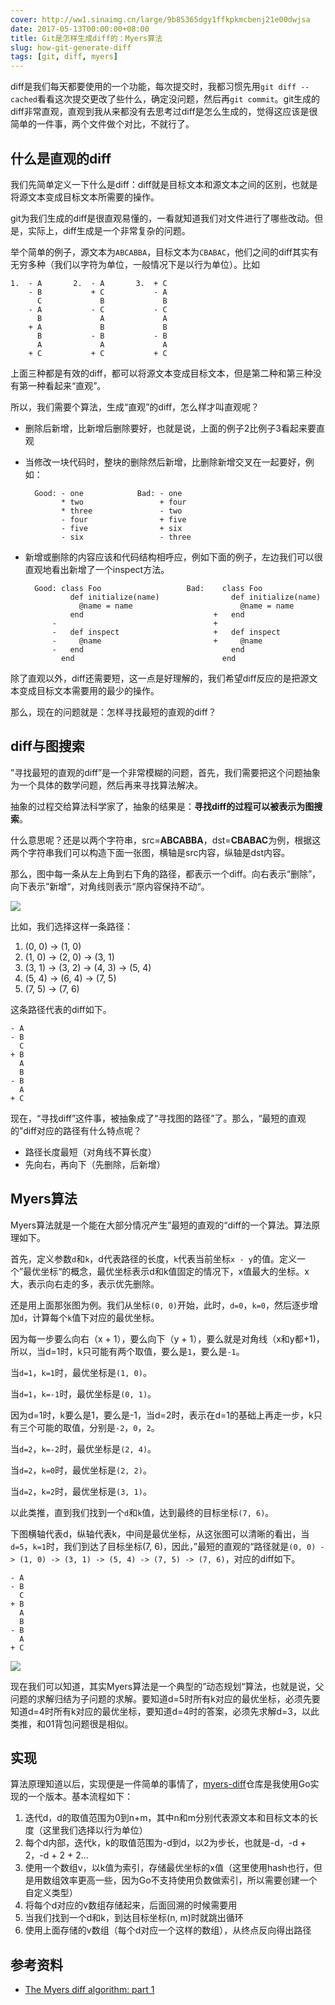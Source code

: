 ```yaml
---
cover: http://ww1.sinaimg.cn/large/9b85365dgy1ffkpkmcbenj21e00dwjsa
date: 2017-05-13T00:00:00+08:00
title: Git是怎样生成diff的：Myers算法
slug: how-git-generate-diff
tags: [git, diff, myers]
---
```

diff是我们每天都要使用的一个功能，每次提交时，我都习惯先用`git diff --cached`看看这次提交更改了些什么，确定没问题，然后再`git commit`。git生成的diff非常直观，直观到我从来都没有去思考过diff是怎么生成的，觉得这应该是很简单的一件事，两个文件做个对比，不就行了。

<!--more-->

## 什么是直观的diff

我们先简单定义一下什么是diff：diff就是目标文本和源文本之间的区别，也就是将源文本变成目标文本所需要的操作。

git为我们生成的diff是很直观易懂的，一看就知道我们对文件进行了哪些改动。但是，实际上，diff生成是一个非常复杂的问题。

举个简单的例子，源文本为`ABCABBA`，目标文本为`CBABAC`，他们之间的diff其实有无穷多种（我们以字符为单位，一般情况下是以行为单位）。比如

```text
1.  - A       2.  - A       3.  + C
    - B           + C           - A
      C             B             B
    - A           - C           - C
      B             A             A
    + A             B             B
      B           - B           - B
      A             A             A
    + C           + C           + C
```

上面三种都是有效的diff，都可以将源文本变成目标文本，但是第二种和第三种没有第一种看起来“直观”。

所以，我们需要个算法，生成“直观”的diff，怎么样才叫直观呢？

-   删除后新增，比新增后删除要好，也就是说，上面的例子2比例子3看起来要直观
-   当修改一块代码时，整块的删除然后新增，比删除新增交叉在一起要好，例如：

    ```text
      Good: - one            Bad: - one
            * two                 + four
            * three               - two
            - four                + five
            - five                + six
            - six                 - three
    ```

-   新增或删除的内容应该和代码结构相呼应，例如下面的例子，左边我们可以很直观地看出新增了一个inspect方法。

    ```text
      Good: class Foo                   Bad:    class Foo
              def initialize(name)                def initialize(name)
                @name = name                        @name = name
              end                             +   end
          -                                   +
          -   def inspect                     +   def inspect
          -     @name                         +     @name
          -   end                                 end
            end                                 end
    ```

除了直观以外，diff还需要短，这一点是好理解的，我们希望diff反应的是把源文本变成目标文本需要用的最少的操作。

那么，现在的问题就是：怎样寻找最短的直观的diff？

## diff与图搜索

”寻找最短的直观的diff”是一个非常模糊的问题，首先，我们需要把这个问题抽象为一个具体的数学问题，然后再来寻找算法解决。

抽象的过程交给算法科学家了，抽象的结果是：**寻找diff的过程可以被表示为图搜索**。

什么意思呢？还是以两个字符串，src=**ABCABBA**，dst=**CBABAC**为例，根据这两个字符串我们可以构造下面一张图，横轴是src内容，纵轴是dst内容。

那么，图中每一条从左上角到右下角的路径，都表示一个diff。向右表示“删除”，向下表示”新增“，对角线则表示“原内容保持不动“。

![](http://ww1.sinaimg.cn/large/9b85365dgy1ffjxfo7r42j20lm0nudhx)

比如，我们选择这样一条路径：

1. (0, 0) -> (1, 0)
2. (1, 0) -> (2, 0) -> (3, 1)
3. (3, 1) -> (3, 2) -> (4, 3) -> (5, 4)
4. (5, 4) -> (6, 4) -> (7, 5)
5. (7, 5) -> (7, 6)

这条路径代表的diff如下。

```text
- A
- B
  C
+ B
  A
  B
- B
  A
+ C
```

现在，“寻找diff”这件事，被抽象成了“寻找图的路径”了。那么，“最短的直观的”diff对应的路径有什么特点呢？

- 路径长度最短（对角线不算长度）
- 先向右，再向下（先删除，后新增）

## Myers算法

Myers算法就是一个能在大部分情况产生”最短的直观的“diff的一个算法。算法原理如下。

首先，定义参数`d`和`k`，d代表路径的长度，`k`代表当前坐标`x - y`的值。定义一个”最优坐标“的概念，最优坐标表示d和k值固定的情况下，x值最大的坐标。x大，表示向右走的多，表示优先删除。

还是用上面那张图为例。我们从坐标`(0, 0)`开始，此时，`d=0`，`k=0`，然后逐步增加`d`，计算每个`k`值下对应的最优坐标。

因为每一步要么向右（x + 1），要么向下（y + 1），要么就是对角线（x和y都+1)，所以，当d=1时，k只可能有两个取值，要么是`1`，要么是`-1`。

当`d=1`，`k=1`时，最优坐标是`(1, 0)`。

当`d=1`，`k=-1`时，最优坐标是`(0, 1)`。

因为d=1时，k要么是1，要么是-1，当d=2时，表示在d=1的基础上再走一步，k只有三个可能的取值，分别是`-2`，`0`，`2`。

当`d=2`，`k=-2`时，最优坐标是`(2, 4)`。

当`d=2`，`k=0`时，最优坐标是`(2, 2)`。

当`d=2`，`k=2`时，最优坐标是`(3, 1)`。

以此类推，直到我们找到一个`d`和`k`值，达到最终的目标坐标`(7, 6)`。

下图横轴代表d，纵轴代表k，中间是最优坐标，从这张图可以清晰的看出，当`d=5`，`k=1`时，我们到达了目标坐标(7, 6)，因此，”最短的直观的“路径就是`(0, 0) -> (1, 0) -> (3, 1) -> (5, 4) -> (7, 5) -> (7, 6)`，对应的diff如下。

```text
- A
- B
  C
+ B
  A
  B
- B
  A
+ C
```

![](http://ww1.sinaimg.cn/large/9b85365dgy1ffjz1967znj20p20k9gmg)

现在我们可以知道，其实Myers算法是一个典型的”动态规划“算法，也就是说，父问题的求解归结为子问题的求解。要知道d=5时所有k对应的最优坐标，必须先要知道d=4时所有k对应的最优坐标，要知道d=4时的答案，必须先求解d=3，以此类推，和01背包问题很是相似。

## 实现

算法原理知道以后，实现便是一件简单的事情了，[myers-diff](https://github.com/fate-lovely/myers-diff)仓库是我使用Go实现的一个版本。基本流程如下：

1. 迭代d，d的取值范围为0到n+m，其中n和m分别代表源文本和目标文本的长度（这里我们选择以行为单位）
2. 每个d内部，迭代k，k的取值范围为-d到d，以2为步长，也就是-d，-d + 2，-d + 2 + 2...
3. 使用一个数组v，以k值为索引，存储最优坐标的x值（这里使用hash也行，但是用数组效率更高一些，因为Go不支持使用负数做索引，所以需要创建一个自定义类型）
4. 将每个d对应的v数组存储起来，后面回溯的时候需要用
5. 当我们找到一个d和k，到达目标坐标(n, m)时就跳出循环
6. 使用上面存储的v数组（每个d对应一个这样的数组），从终点反向得出路径

## 参考资料

- [The Myers diff algorithm: part 1](https://blog.jcoglan.com/2017/02/12/the-myers-diff-algorithm-part-1/)
